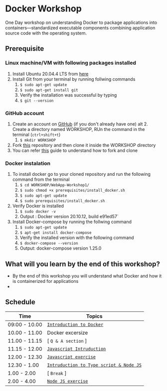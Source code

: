 # Docker Workshop

One Day workshop on understanding Docker to package applications into containers—standardized executable components combining application source code with the operating system.

## Prerequisite

### Linux machine/VM with following packages installed
  1. Install Ubuntu 20.04.4 LTS from [here](https://releases.ubuntu.com/20.04/)
  2. Install Git from your terminal by running follwing commands
     1. `$ sudo apt-get update`
     2. `$ sudo apt-get install git`
     3. Verify the installation was successful by typing
     4. `$ git --version`

### GitHub account
  1.  Create an account on [GitHub](https://github.com/join) (if you don't already have one)
alt  2.  Create a directory named WORKSHOP, RUn the command in the terminal (`ctrl+shift+t`)
      1.  `$ mkdir WORKSHOP`
  3.  Fork [this](https://github.com/UniCourt/WebApp-Workshop1) repository and then clone it inside the WORKSHOP directory
  4.  You can refer [this](https://docs.github.com/en/get-started/quickstart/fork-a-repo) guide to understand how to fork and clone

### Docker instalation
  1.  To install docker go to your cloned repository and run the following command from the terminal
      1.  `$ cd WORKSHOP/WebApp-Workshop1/`
      2.  `$ sudo chmod +x prerequisites/install_docker.sh`
      3.  `$ sudo apt-get update`
      4.  `$ sudo prerequisites/install_docker.sh`
  2. Verify Docker is installed 
     1. `$ sudo docker -v`
     2. Output : Docker version 20.10.12, build e91ed57`
  3. Install Docker-compose by running the follwing command
     1. `$ sudo apt-get update`
     2. `$ apt-get install docker-compose`
     3. Verify the installed version with the following command
     4. `$ docker-compose --version`
     5. Output: docker-compose version 1.25.0

## What will you learn by the end of this workshop?
- By the end of this workshop you will understand what Docker and how it is containerized for applications
- 

## **Schedule**
| Time                    |   Topics
| --                      |   --
| 09:00 - 10.00           |  [`Introduction to Docker`]()
| 10.00 - 11.00           |  Docker excersize
| 11.00 - 11.15           |  [ `Q & A section` ] 
| 11.15 - 12.00           |  [`Javascript Intruduction`]()
| 12.00 - 12.30           |  [`Javascript exercise`](playground/README.md)
| 12.30 - 1.00            |  [`Intruduction to Type script & Node JS`]()
| 1.00  - 2.00            |  [ `Break` ]
| 2.00  - 4.00            |  [ `Node JS exercise` ](holiday-app/README.md) 